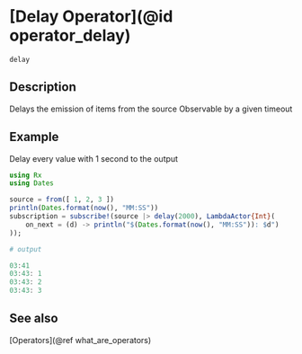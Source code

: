 # [Delay Operator](@id operator_delay)

```@docs
delay
```

## Description

Delays the emission of items from the source Observable by a given timeout

## Example

Delay every value with 1 second to the output

```julia
using Rx
using Dates

source = from([ 1, 2, 3 ])
println(Dates.format(now(), "MM:SS"))
subscription = subscribe!(source |> delay(2000), LambdaActor{Int}(
    on_next = (d) -> println("$(Dates.format(now(), "MM:SS")): $d")
));

# output

03:41
03:43: 1
03:43: 2
03:43: 3

```

## See also

[Operators](@ref what_are_operators)
